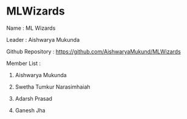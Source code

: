 # MLWizards
Name : ML Wizards

Leader : Aishwarya Mukunda

Github Repository : https://github.com/AishwaryaMukund/MLWizards

Member List : 

1. Aishwarya Mukunda

2. Swetha Tumkur Narasimhaiah

3. Adarsh Prasad

4. Ganesh Jha
